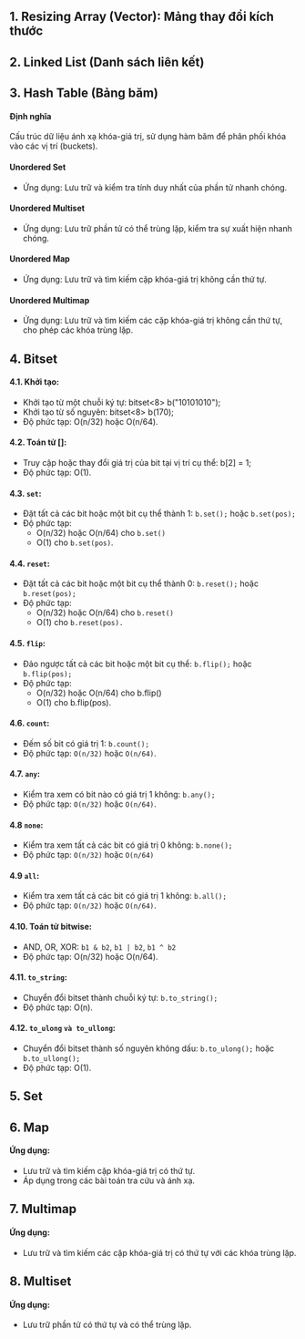 ## 1. Resizing Array (Vector): Mảng thay đổi kích thước

## 2. Linked List (Danh sách liên kết)

## 3. Hash Table (Bảng băm)
#### Định nghĩa
Cấu trúc dữ liệu ánh xạ khóa-giá trị, sử dụng hàm băm để phân phối khóa vào các vị trí (buckets).
#### Unordered Set
* Ứng dụng: Lưu trữ và kiểm tra tính duy nhất của phần tử nhanh chóng.
#### Unordered Multiset
* Ứng dụng: Lưu trữ phần tử có thể trùng lặp, kiểm tra sự xuất hiện nhanh chóng.
#### Unordered Map
* Ứng dụng: Lưu trữ và tìm kiếm cặp khóa-giá trị không cần thứ tự.
#### Unordered Multimap
* Ứng dụng: Lưu trữ và tìm kiếm các cặp khóa-giá trị không cần thứ tự, cho phép các khóa trùng lặp.

## 4. Bitset
#### 4.1. Khởi tạo:
* Khởi tạo từ một chuỗi ký tự: bitset<8> b("10101010");
* Khởi tạo từ số nguyên: bitset<8> b(170);
* Độ phức tạp: O(n/32) hoặc O(n/64).
#### 4.2. Toán tử []:
* Truy cập hoặc thay đổi giá trị của bit tại vị trí cụ thể: b[2] = 1;
* Độ phức tạp: O(1).
#### 4.3. `set`:
* Đặt tất cả các bit hoặc một bit cụ thể thành 1: `b.set();` hoặc `b.set(pos);`
* Độ phức tạp:
    * O(n/32) hoặc O(n/64) cho `b.set()`
    * O(1) cho `b.set(pos)`.
#### 4.4. `reset`:
* Đặt tất cả các bit hoặc một bit cụ thể thành 0: `b.reset();` hoặc `b.reset(pos);`
* Độ phức tạp:
    * O(n/32) hoặc O(n/64) cho `b.reset()`
    * O(1) cho `b.reset(pos).`
#### 4.5. `flip`:
* Đảo ngược tất cả các bit hoặc một bit cụ thể: `b.flip();` hoặc `b.flip(pos);`
* Độ phức tạp:
    * O(n/32) hoặc O(n/64) cho b.flip()
    * O(1) cho b.flip(pos).
#### 4.6. `count`:
* Đếm số bit có giá trị 1: `b.count();`
* Độ phức tạp: `O(n/32)` hoặc `O(n/64)`.
#### 4.7. `any`:
* Kiểm tra xem có bit nào có giá trị 1 không: `b.any();`
* Độ phức tạp: `O(n/32)` hoặc `O(n/64)`.
#### 4.8 `none`:
* Kiểm tra xem tất cả các bit có giá trị 0 không: `b.none();`
* Độ phức tạp: `O(n/32)` hoặc `O(n/64)`
#### 4.9 `all`:
* Kiểm tra xem tất cả các bit có giá trị 1 không: `b.all();`
* Độ phức tạp: `O(n/32)` hoặc `O(n/64)`.
#### 4.10. Toán tử bitwise:
* AND, OR, XOR: `b1 & b2`, `b1 | b2`, `b1 ^ b2`
* Độ phức tạp: O(n/32) hoặc O(n/64).
#### 4.11. `to_string`:
* Chuyển đổi bitset thành chuỗi ký tự: `b.to_string();`
* Độ phức tạp: O(n).
#### 4.12. `to_ulong` `và to_ullong`:
* Chuyển đổi bitset thành số nguyên không dấu: `b.to_ulong();` hoặc `b.to_ullong();`
* Độ phức tạp: O(1).

## 5. Set

## 6. Map
#### Ứng dụng:
* Lưu trữ và tìm kiếm cặp khóa-giá trị có thứ tự.
* Áp dụng trong các bài toán tra cứu và ánh xạ.

## 7. Multimap
#### Ứng dụng:
* Lưu trữ và tìm kiếm các cặp khóa-giá trị có thứ tự với các khóa trùng lặp.

## 8. Multiset
#### Ứng dụng: 
* Lưu trữ phần tử có thứ tự và có thể trùng lặp.
